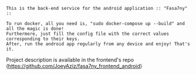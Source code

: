 ```
This is the back-end service for the android application :: "Fasa7ny" ::

To run docker, all you need is, "sudo docker-compose up --build" and all the magic is done!
Furthermore, just fill the config file with the correct values corresponding to their keys.
After, run the android app regularly from any device and enjoy! That's it.
```

Project description is available in the frontend's repo (https://github.com/JoeyAziz/fasa7ny_frontend_android)
